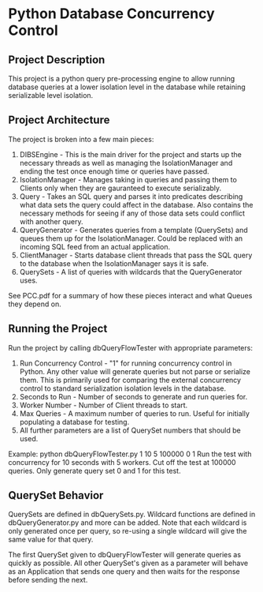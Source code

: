 # Python Database Concurrency Control

## Project Description
This project is a python query pre-processing engine to allow running database queries at a lower isolation level in the database while retaining serializable level isolation.

## Project Architecture
The project is broken into a few main pieces:

1. DIBSEngine - This is the main driver for the project and starts up the necessary threads as well as managing the IsolationManager and ending the test once enough time or queries have passed.
2. IsolationManager - Manages taking in queries and passing them to Clients only when they are gauranteed to execute serializably.
3. Query - Takes an SQL query and parses it into predicates describing what data sets the query could affect in the database.  Also contains the necessary methods for seeing if any of those data sets could conflict with another query.
4. QueryGenerator - Generates queries from a template (QuerySets) and queues them up for the IsolationManager.  Could be replaced with an incoming SQL feed from an actual application.
5. ClientManager - Starts database client threads that pass the SQL query to the database when the IsolationManager says it is safe.
6. QuerySets - A list of queries with wildcards that the QueryGenerator uses.

See PCC.pdf for a summary of how these pieces interact and what Queues they depend on.

## Running the Project
Run the project by calling dbQueryFlowTester with appropriate parameters:

1. Run Concurrency Control - "1" for running concurrency control in Python.  Any other value will generate queries but not parse or serialize them.  This is primarily used for comparing the external concurrency control to standard serialization isolation levels in the database.
2. Seconds to Run - Number of seconds to generate and run queries for.
3. Worker Number - Number of Client threads to start.
4. Max Queries - A maximum number of queries to run.  Useful for initially populating a database for testing.
5. All further parameters are a list of QuerySet numbers that should be used.

Example:
python dbQueryFlowTester.py 1 10 5 100000 0 1
Run the test with concurrency for 10 seconds with 5 workers.  Cut off the test at 100000 queries.  Only generate query set 0 and 1 for this test.

## QuerySet Behavior
QuerySets are defined in dbQuerySets.py.
Wildcard functions are defined in dbQueryGenerator.py and more can be added.  Note that each wildcard is only generated once per query, so re-using a single wildcard will give the same value for that query.

The first QuerySet given to dbQueryFlowTester will generate queries as quickly as possible.  All other QuerySet's given as a parameter will behave as an Application that sends one query and then waits for the response before sending the next.
